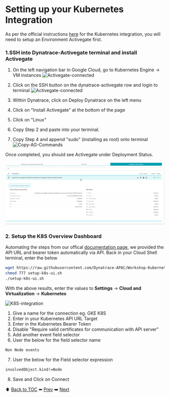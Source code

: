 # Setting up your Kubernetes Integration

As per the official instructions [here](https://www.dynatrace.com/support/help/technology-support/cloud-platforms/kubernetes/monitoring/connect-kubernetes-clusters-to-dynatrace/) for the Kubernetes integration, you will need to setup an Environment Activegate first.

### 1.SSH into Dynatrace-Activegate terminal and install Activegate


1. On the left navigation bar in Google Cloud, go to Kubernetes Engine -> VM instances
![Activegate-connected](https://github.com/Dynatrace-APAC/Workshop-Kubernetes/blob/master/assets/activegate-0.png)

2. Click on the SSH button on the dynatrace-activegate row and login to terminal
![Activegate-connected](https://github.com/Dynatrace-APAC/Workshop-Kubernetes/blob/master/assets/activegate.png)

2. Within Dynatrace, click on Deploy Dynatrace on the left menu
3. Click on "Install Activegate" at the bottom of the page
4. Click on "Linux"
5. Copy Step 2 and paste into your terminal.
6. Copy Step 4 and append "sudo" (installing as root) onto terminal
![Copy-AG-Commands](https://github.com/Dynatrace-APAC/Workshop-Kubernetes/blob/master/assets/activegate-2.png)

Once completed, you should see Activegate under Deployment Status.

![Activegate-connected](https://github.com/Dynatrace-APAC/Workshop-Kubernetes/blob/master/assets/Picture9.1.png)

### 2. Setup the K8S Overview Dashboard

Automating the steps from our offical [documentation page](https://www.dynatrace.com/support/help/technology-support/cloud-platforms/kubernetes/installation-and-operation/further-integrations/connect-your-kubernetes-clusters-to-dynatrace/), we provided the API URL and bearer token automatically via API. Back in your Cloud Shell terminal, enter the below

``` bash
wget https://raw.githubusercontent.com/Dynatrace-APAC/Workshop-Kubernetes/master/setup-k8s-ui.sh
chmod 777 setup-k8s-ui.sh
./setup-k8s-ui.sh
```
With the above results, enter the values to <b>Settings</b> -> <b>Cloud and Virtualization</b> -> <b>Kubernetes</b>

![K8S-integration](https://github.com/Dynatrace-APAC/Workshop-Kubernetes/blob/master/assets/activegate-4.png)
1. Give a name for the connection eg. GKE K8S
2. Enter in your Kubernetes API URL Target
3. Enter in the Kubernetes Bearer Token
4. Disable "Require valid certificates for communication with API server"
5. Add another event field selector
6. User the below for the field selector name
``` bash
Non Node events 
```
7. User the below for the Field selector expression
``` bash
involvedObject.kind!=Node
```
8. Save and Click on Connect


:arrow_up: [Back to TOC](/README.md) :arrow_left: [Prev](../lab2/README.md)   :arrow_right: [Next](../lab4/README.md)  
